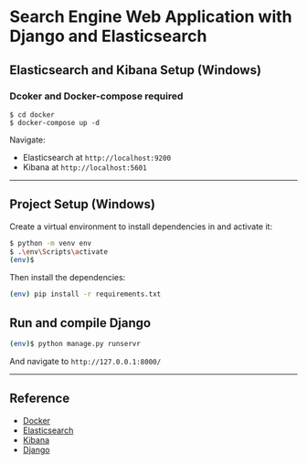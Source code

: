 # Search Engine Web Application with Django and Elasticsearch

## Elasticsearch and Kibana Setup (Windows)

### Dcoker and Docker-compose required

```docker
$ cd docker
$ docker-compose up -d
```

<!-- Elasticsearch:

```docker
$ docker run -d --name es01 --net elastic -p 9200:9200 -p 9300:9300 -e "discovery.type=single-node" -e "ES_JAVA_OPTS=-Xms512m -Xmx512m" docker.elastic.co/elasticsearch/elasticsearch:7.15.1
```

Kibana:

```docker
$ docker run -d --name kib01 --net elastic -p 5601:5601 -e "ELASTICSEARCH_HOSTS=http://es01:9200" docker.elastic.co/kibana/kibana:7.15.1
``` -->

Navigate:

* Elasticsearch at `http://localhost:9200`
* Kibana at `http://localhost:5601`

---

## Project Setup (Windows)

Create a virtual environment to install dependencies in and activate it:

```sh
$ python -m venv env
$ .\env\Scripts\activate
(env)$ 
```

Then install the dependencies:

```sh
(env) pip install -r requirements.txt
```

<!-- ## Environment

Setup your environment follow this:

```env

``` -->

## Run and compile Django

```sh
(env)$ python manage.py runservr
```

And navigate to `http://127.0.0.1:8000/`

---

## Reference

* [Docker](https://www.docker.com/)
* [Elasticsearch](https://www.elastic.co/)
* [Kibana](https://www.elastic.co/kibana/)
* [Django](https://www.djangoproject.com/)
